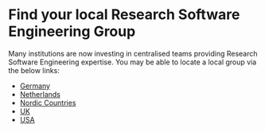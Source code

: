 # Find your local Research Software Engineering Group

Many institutions are now investing in centralised teams providing Research
Software Engineering expertise. You may be able to locate a local group via the
below links:

* [Germany](https://de-rse.org/en/map.html)
* [Netherlands](https://nl-rse.org/pages/community.html)
* [Nordic Countries](https://nordic-rse.org/)
* [UK](https://society-rse.org/community/rse-groups/)
* [USA](http://us-rse.org/rse-groups/)

